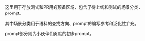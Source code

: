 这里用于存放测试和PR用的预备区域，包含了待上线和测试的场景分类、prompt。

其中场景分类用于语料的查找方向、prompt的编写参考和泛化性扩充。

prompt部分则为小伙伴们贡献的初步prompt。
